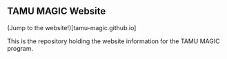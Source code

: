 ## TAMU MAGIC Website

(Jump to the website!)[tamu-magic.github.io]

This is the repository holding the website information for the TAMU MAGIC program.
